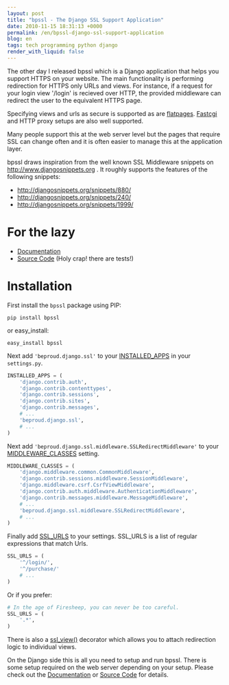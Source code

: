```yaml
---
layout: post
title: "bpssl - The Django SSL Support Application"
date: 2010-11-15 18:31:13 +0000
permalink: /en/bpssl-django-ssl-support-application
blog: en
tags: tech programming python django
render_with_liquid: false
---
```


The other day I released bpssl which is a Django application that helps
you support HTTPS on your website. The main functionality is performing
redirection for HTTPS only URLs and views. For instance, if a request
for your login view '/login' is recieved over HTTP, the provided
middleware can redirect the user to the equivalent HTTPS page.

Specifying views and urls as secure is supported as are
[flatpages](http://docs.djangoproject.com/en/dev/ref/contrib/flatpages/).
[Fastcgi](http://docs.djangoproject.com/en/dev/howto/deployment/fastcgi)
and HTTP proxy setups are also well supported.

Many people support this at the web server level but the pages that
require SSL can change often and it is often easier to manage this at
the application layer.

bpssl draws inspiration from the well known SSL Middleware snippets on
<http://www.djangosnippets.org> . It roughly supports the features of
the following snippets:

- <http://djangosnippets.org/snippets/880/>
- <http://djangosnippets.org/snippets/240/>
- <http://djangosnippets.org/snippets/1999/>

# For the lazy

- [Documentation](http://beproud.bitbucket.org/bpssl-1.0/en/)
- [Source Code](http://bitbucket.org/beproud/bpssl/) (Holy crap\!
  there are tests\!)

# Installation

First install the `bpssl` package using PIP:

```shell
pip install bpssl
```

or easy_install:

```shell
easy_install bpssl
```

Next add `'beproud.django.ssl'` to your
[INSTALLED_APPS](http://djangoproject.jp/doc/ja/1.0/ref/settings.html#installed-apps)
in your `settings.py`.

```python
INSTALLED_APPS = (
    'django.contrib.auth',
    'django.contrib.contenttypes',
    'django.contrib.sessions',
    'django.contrib.sites',
    'django.contrib.messages',
    # ...
    'beproud.django.ssl',
    # ...
)
```

Next add `'beproud.django.ssl.middleware.SSLRedirectMiddleware'` to your
[MIDDLEWARE_CLASSES](http://djangoproject.jp/doc/ja/1.0/ref/settings.html#setting-MIDDLEWARE_CLASSES)
setting.

```python
MIDDLEWARE_CLASSES = (
    'django.middleware.common.CommonMiddleware',
    'django.contrib.sessions.middleware.SessionMiddleware',
    'django.middleware.csrf.CsrfViewMiddleware',
    'django.contrib.auth.middleware.AuthenticationMiddleware',
    'django.contrib.messages.middleware.MessageMiddleware',
    # ...
    'beproud.django.ssl.middleware.SSLRedirectMiddleware',
    # ...
)
```

Finally add
[SSL_URLS](http://beproud.bitbucket.org/bpssl-1.0/en/settings.html#setting-ssl-urls)
to your settings. SSL_URLS is a list of regular expressions that match
Urls.

```python
SSL_URLS = (
    '^/login/',
    '^/purchase/'
    # ...
)
```

Or if you prefer:

```python
# In the age of Firesheep, you can never be too careful.
SSL_URLS = (
    '.*',
)
```

There is also a
[ssl_view()](http://beproud.bitbucket.org/bpssl-1.0/en/usage.html#beproud.django.ssl.decorators.ssl_view)
decorator which allows you to attach redirection logic to individual
views.

On the Django side this is all you need to setup and run bpssl. There is
some setup required on the web server depending on your setup. Please
check out the
[Documentation](http://beproud.bitbucket.org/bpssl-1.0/en/) or [Source
Code](http://bitbucket.org/beproud/bpssl/) for details.
